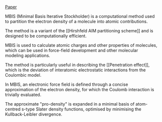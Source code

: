 [Paper](https://pubs.acs.org/doi/epdf/10.1021/acs.jctc.6b00456)

MBIS (Minimal Basis Iterative Stockholder) is a computational method used to partition the electron density of a molecule into atomic contributions.

The method is a variant of the [[Hirshfeld AIM partitioning scheme]] and is designed to be computationally efficient.

MBIS is used to calculate atomic charges and other properties of molecules, which can be used in force-field development and other molecular modeling applications.

The method is particularly useful in describing the [[Penetration effect]], which is the deviation of interatomic electrostatic interactions from the Coulombic model.

In MBIS, an electronic force field is defined through a concise approximation of the electron density, for which the Coulomb interaction is trivially evaluated. 

The approximate "pro-density" is expanded in a minimal basis of atom-centred s-type Slater density functions, optimised by minimising the Kullback-Leibler divergence.  